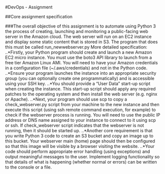 #DevOps - Assignment

##Core assignment specification

###The overall objective of this assignment is to automate using Python 3 the process of
creating, launching and monitoring a public-facing web server in the Amazon cloud. The web
server will run on an EC2 instance and display some static content that is stored in S3. The
program that does this must be called run_newwebserver.py
More detailed specification:
..*Firstly, your Python program should create and launch a new Amazon EC2 micro
instance. You must use the boto3 API library to launch from a free tier Amazon Linux
AMI. You will need to have your Amazon credentials in a configuration file
(~/.aws/credentials) and not in the Python code.
..*Ensure your program launches the instance into an appropriate security group (you can
optionally create one programmatically) and is accessible using your SSH key.
..*You should provide a “User Data” start-up script when creating the instance. This
start-up script should apply any required patches to the operating system and then
install the web server (e.g. nginx or Apache).
..*Next, your program should use scp to copy a check_webserver.py script from your
machine to the new instance and then execute this script (using ssh remote command
execution, for example) to check if the webserver process is running. You will need to
use the public IP address or DNS name assigned to your instance to connect to it using
scp or ssh. If check_webserver script indicates that the webserver is not running, then it
should be started up.
..*Another core requirement is that you write Python 3 code to create an S3 bucket and copy
an image up to this bucket. Your webserver main (home) page should then be configured
so that this image will be visible by a browser visiting the website.
..*Your code should perform appropriate error handling (using exceptions) and output
meaningful messages to the user. Implement logging functionality so that details of
what is happening (whether normal or errors) can be written to the console or a file.